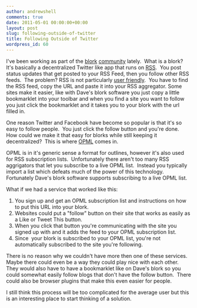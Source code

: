 ```yaml
---
author: andrewshell
comments: true
date: 2011-05-01 00:00:00+00:00
layout: post
slug: following-outside-of-twitter
title: Following Outside of Twitter
wordpress_id: 60
---
```


I've been working as part of the [blork](http://scripting.com/stories/2011/04/05/gettingStartedWithBlork.html) [community](https://groups.google.com/group/ec2-for-poets) lately.  What is a blork?  It's basically a decentralized Twitter like app that runs on [RSS](http://cyber.law.harvard.edu/rss/rss.html#whatIsRss).  You post status updates that get posted to your RSS Feed, then you follow other RSS feeds.  The problem? RSS is not particularly [user friendly](http://techcrunch.com/2010/09/13/rss-is-not-not-not-not-not-dead/).  You have to find the RSS feed, copy the URL and paste it into your RSS aggregator. Some sites make it easier, like with Dave's blork software you just copy a little bookmarklet into your toolbar and when you find a site you want to follow you just click the bookmarklet and it takes you to your blork with the url filled in.

One reason Twitter and Facebook have become so popular is that it's so easy to follow people.  You just click the follow button and you're done.  How could we make it that easy for blorks while still keeping it decentralized?  This is where [OPML](http://www.opml.org/spec2#subscriptionLists) comes in.

OPML is in it's generic sense a format for outlines, however it's also used for RSS subscription lists.  Unfortunately there aren't too many RSS aggrigators that let you subscribe to a live OPML list.  Instead you typically import a list which defeats much of the power of this technology.  Fortunately Dave's blork software supports subscribing to a live OPML list.

What if we had a service that worked like this:

1. You sign up and get an OPML subscription list and instructions on how to put this URL into your blork.
2. Websites could put a "follow" button on their site that works as easily as a Like or Tweet This button.
3. When you click that button you're communicating with the site you signed up with and it adds the feed to your OPML subscription list.
4. Since  your blork is subscribed to your OPML list, you're not automatically subscribed to the site you're following.

There is no reason why we couldn't have more then one of these services.  Maybe there could even be a way they could play nice with each other.  They would also have to have a bookmarklet like on Dave's blork so you could somewhat easily follow blogs that don't have the follow button.  There could also be browser plugins that make this even easier for people.

I still think this process will be too complicated for the average user but this is an interesting place to start thinking of a solution.
